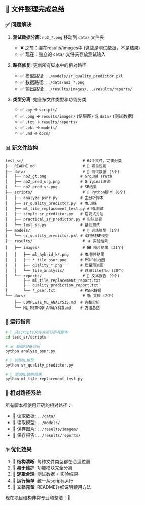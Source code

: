 ## 📁 文件整理完成总结

### ✅ **问题解决**

1. **测试数据分离**: `no2_*.png` 移动到 `data/` 文件夹
   - ❌ 之前：混在results/images中 (这些是测试数据，不是结果)
   - ✅ 现在：独立的 `data/` 文件夹存放测试输入

2. **路径修复**: 更新所有脚本中的相对路径
   - ✅ 模型路径: `../models/sr_quality_predictor.pkl`
   - ✅ 数据路径: `../data/no2_*.png`  
   - ✅ 输出路径: `../results/images/`, `../results/reports/`

3. **类型分离**: 完全按文件类型和功能分类
   - ✅ `.py` → `scripts/`
   - ✅ `.png` → `results/images/` (结果图) 或 `data/` (测试数据)
   - ✅ `.txt` → `results/reports/`
   - ✅ `.pkl` → `models/`
   - ✅ `.md` → `docs/`

### 📊 **新文件结构**

```
test_sr/                          # 64个文件，完美分类
├── README.md                     # 📖 项目说明
├── data/                         # 🎯 测试数据 (3个)
│   ├── no2_gt.png               # Ground Truth
│   ├── no2_pred_org.png         # Original渲染
│   └── no2_pred_sr.png          # SR结果
├── scripts/                      # 🐍 Python脚本 (6个)
│   ├── analyze_psnr.py          # 主分析脚本
│   ├── sr_quality_predictor.py  # ML训练
│   ├── ml_tile_replacement_test.py # ML测试
│   ├── simple_sr_predictor.py   # 启发式方法
│   ├── practical_sr_predictor.py # 实际部署
│   └── test_sr.py               # 基础测试
├── models/                       # 🤖 训练模型 (1个)
│   └── sr_quality_predictor.pkl # 43特征RF模型
├── results/                      # 📊 实验结果
│   ├── images/                   # 🖼️ 图片结果 (21个)
│   │   ├── ml_hybrid_k*.png     # ML替换结果
│   │   ├── *_tile_psnr.png      # PSNR热力图
│   │   ├── quality_*.png        # 质量预测图
│   │   └── tile_analysis/       # 详细tile对比 (30个)
│   └── reports/                  # 📄 文本报告 (9个)
│       ├── ml_tile_replacement_report.txt
│       ├── quality_prediction_report.txt
│       └── *_psnr.txt           # PSNR数据
└── docs/                         # 📚 文档 (2个)
    ├── COMPLETE_ML_ANALYSIS.md  # 完整分析
    └── ML_METHOD_ANALYSIS.md    # 方法总结
```

### 🎯 **运行指南**

```bash
# 🚀 从scripts文件夹运行所有脚本
cd test_sr/scripts

# 📊 基础PSNR分析
python analyze_psnr.py

# 🤖 训练ML模型  
python sr_quality_predictor.py

# 🧪 测试ML替换效果
python ml_tile_replacement_test.py
```

### 🔄 **相对路径系统**

所有脚本都使用正确的相对路径：
- 📂 读取数据: `../data/`
- 🤖 读取模型: `../models/` 
- 💾 保存图片: `../results/images/`
- 📝 保存报告: `../results/reports/`

### ✨ **优化效果**

1. **🎨 结构清晰**: 每种文件类型都在合适位置
2. **🔧 易于维护**: 功能模块完全分离
3. **📁 逻辑合理**: 测试数据 ≠ 实验结果
4. **🚀 运行简单**: 统一从scripts运行
5. **📖 文档完备**: README详细说明使用方法

现在项目结构非常专业和整洁！🎉
